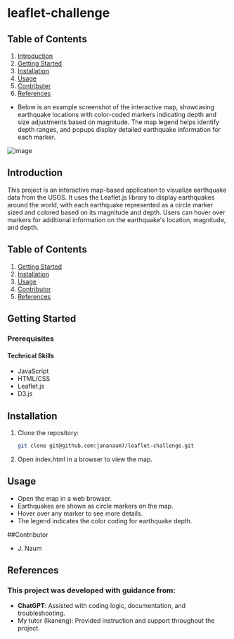 # leaflet-challenge

## Table of Contents
1. [Introduction](#introduction)
2. [Getting Started](#getting-started)
3. [Installation](#installation)
4. [Usage](#usage)
5. [Contributer](#contributer)
6. [References](#references)

- Below is an example screenshot of the interactive map, showcasing earthquake locations with color-coded markers indicating depth and size adjustments based on magnitude. The map legend helps identify depth ranges, and popups display detailed earthquake information for each marker.

![image](https://github.com/user-attachments/assets/6e66708d-1879-4f56-9b5a-cf97dc7d181a)

## Introduction

This project is an interactive map-based application to visualize earthquake data from the USGS. It uses the Leaflet.js library to display earthquakes around the world, with each earthquake represented as a circle marker sized and colored based on its magnitude and depth. Users can hover over markers for additional information on the earthquake's location, magnitude, and depth.

## Table of Contents
1. [Getting Started](#getting-started)
2. [Installation](#installation)
3. [Usage](#usage)
4. [Contributor](#contributor)
5. [References](#references)

## Getting Started
### Prerequisites
#### Technical Skills
- JavaScript
- HTML/CSS
- Leaflet.js
- D3.js

## Installation

1. Clone the repository:

    ```bash
    git clone git@github.com:jananaum7/leaflet-challenge.git
    ```

2. Open index.html in a browser to view the map.

## Usage
- Open the map in a web browser.
- Earthquakes are shown as circle markers on the map.
- Hover over any marker to see more details.
- The legend indicates the color coding for earthquake depth.

##Contributor
- J. Naum

## References
### This project was developed with guidance from:
- **ChatGPT**: Assisted with coding logic, documentation, and troubleshooting.
- My tutor (Ikaneng): Provided instruction and support throughout the project.
